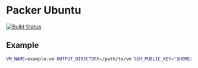 # Packer Ubuntu

[![Build Status](https://travis-ci.org/valentinsiryk/packer-ubuntu.svg?branch=master)](https://travis-ci.org/valentinsiryk/packer-ubuntu)


## Example

```sh
VM_NAME=example-vm OUTPUT_DIRECTORY=/path/to/vm SSH_PUBLIC_KEY="$HOME/.ssh/id_rsa.pub" BUILD_MEM=2048 BUILD_CPUS=2 POST_MEM=4096 POST_CPUS=2 ./build.sh
```
